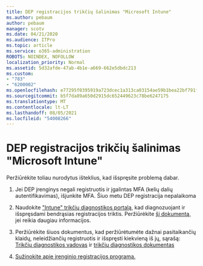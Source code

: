```yaml
---
title: DEP registracijos trikčių šalinimas "Microsoft Intune"
ms.author: pebaum
author: pebaum
manager: scotv
ms.date: 04/21/2020
ms.audience: ITPro
ms.topic: article
ms.service: o365-administration
ROBOTS: NOINDEX, NOFOLLOW
localization_priority: Normal
ms.assetid: 5d32afde-47ab-4b1e-a669-662e5dbdc213
ms.custom:
- "783"
- "6200002"
ms.openlocfilehash: e77295f0395919a723dcec1a313ca03154ae59b1bea22bf791f3a0f923cab60d
ms.sourcegitcommit: b5f7da89a650d2915dc652449623c78be6247175
ms.translationtype: MT
ms.contentlocale: lt-LT
ms.lasthandoff: 08/05/2021
ms.locfileid: "54008266"
---
```

# <a name="troubleshoot-issues-with-dep-enrollment-in-microsoft-intune"></a>DEP registracijos trikčių šalinimas "Microsoft Intune"

Peržiūrėkite toliau nurodytus išteklius, kad išspręsite problemą dabar.
  
1. Jei DEP įrenginys negali registruotis ir įgalintas MFA (kelių dalių autentifikavimas), išjunkite MFA. Šiuo metu DEP registracija nepalaikoma

2. Naudokite ["Intune" trikčių diagnostikos portalą,](https://devicemanagement.microsoft.com/#blade/Microsoft_Intune_DeviceSettings/TroubleshootBlade) kad diagnozuojant ir išspręsdami bendrąsias registracijos triktis. Peržiūrėkite [šį dokumentą,](https://docs.microsoft.com/intune/help-desk-operators) jei reikia daugiau informacijos.

3. Peržiūrėkite šiuos dokumentus, kad peržiūrėtumėte dažnai pasitaikančių klaidų, neleidžiančių registruotis ir išspręsti kiekvieną iš jų, sąrašą: [Trikčių diagnostikos vadovas](https://support.microsoft.com/help/4039809/troubleshooting-ios-device-enrollment-in-intune) ir [trikčių diagnostikos dokumentas](https://docs.microsoft.com/troubleshoot/mem/intune/troubleshoot-device-enrollment-in-intune)

4. [Sužinokite apie įrenginio registracijos programą.](https://docs.microsoft.com/intune/device-enrollment-program-enroll-ios)
